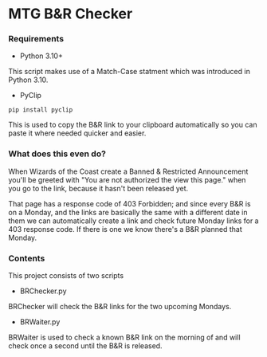 # MTG B&R Checker


### Requirements

- Python 3.10+

This script makes use of a Match-Case statment which was introduced in Python 3.10.

- PyClip

`pip install pyclip`

This is used to copy the B&R link to your clipboard automatically so you can paste it where needed quicker and easier.

### What does this even do?
When Wizards of the Coast create a Banned & Restricted Announcement you'll be greeted with "You are not authorized the view this page." when you go to the link, because it hasn't been released yet.

That page has a response code of 403 Forbidden; and since every B&R is on a Monday, and the links are basically the same with a different date in them we can automatically create a link and check future Monday links for a 403 response code. If there is one we know there's a B&R planned that Monday.


### Contents
This project consists of two scripts
 - BRChecker.py

BRChecker will check the B&R links for the two upcoming Mondays.

 - BRWaiter.py

BRWaiter is used to check a known B&R link on the morning of and will check once a second until the B&R is released.


